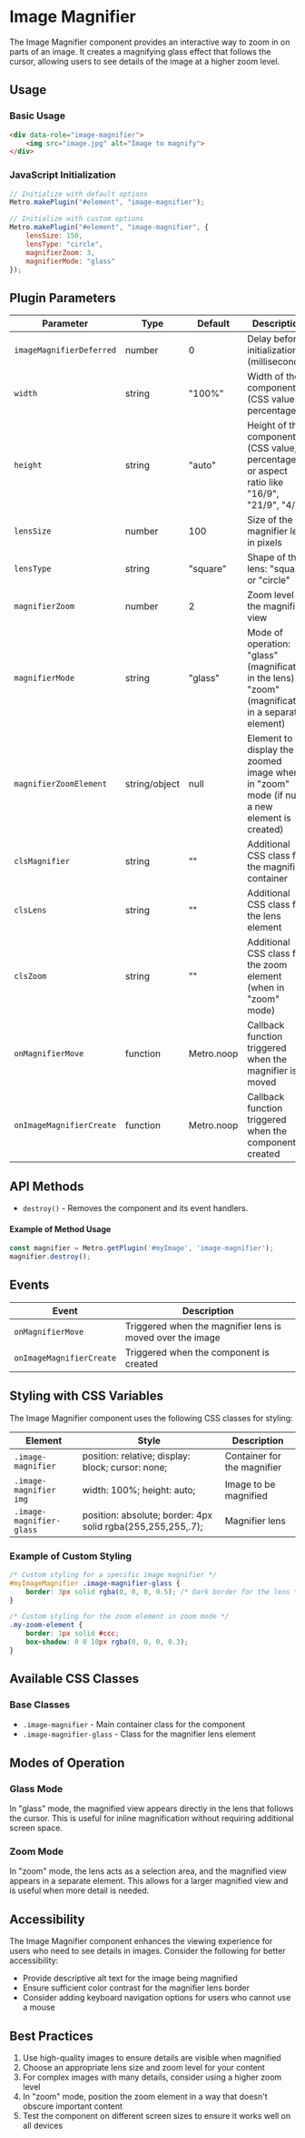 # Image Magnifier

The Image Magnifier component provides an interactive way to zoom in on parts of an image. It creates a magnifying glass effect that follows the cursor, allowing users to see details of the image at a higher zoom level.

## Usage

### Basic Usage

```html
<div data-role="image-magnifier">
    <img src="image.jpg" alt="Image to magnify">
</div>
```

### JavaScript Initialization

```javascript
// Initialize with default options
Metro.makePlugin("#element", "image-magnifier");

// Initialize with custom options
Metro.makePlugin("#element", "image-magnifier", {
    lensSize: 150,
    lensType: "circle",
    magnifierZoom: 3,
    magnifierMode: "glass"
});
```

## Plugin Parameters

| Parameter | Type | Default | Description |
| --------- | ---- | ------- | ----------- |
| `imageMagnifierDeferred` | number | 0 | Delay before initialization (milliseconds) |
| `width` | string | "100%" | Width of the component (CSS value or percentage) |
| `height` | string | "auto" | Height of the component (CSS value, percentage, or aspect ratio like "16/9", "21/9", "4/3") |
| `lensSize` | number | 100 | Size of the magnifier lens in pixels |
| `lensType` | string | "square" | Shape of the lens: "square" or "circle" |
| `magnifierZoom` | number | 2 | Zoom level for the magnified view |
| `magnifierMode` | string | "glass" | Mode of operation: "glass" (magnification in the lens) or "zoom" (magnification in a separate element) |
| `magnifierZoomElement` | string/object | null | Element to display the zoomed image when in "zoom" mode (if null, a new element is created) |
| `clsMagnifier` | string | "" | Additional CSS class for the magnifier container |
| `clsLens` | string | "" | Additional CSS class for the lens element |
| `clsZoom` | string | "" | Additional CSS class for the zoom element (when in "zoom" mode) |
| `onMagnifierMove` | function | Metro.noop | Callback function triggered when the magnifier is moved |
| `onImageMagnifierCreate` | function | Metro.noop | Callback function triggered when the component is created |

## API Methods

+ `destroy()` - Removes the component and its event handlers.

#### Example of Method Usage
```javascript
const magnifier = Metro.getPlugin('#myImage', 'image-magnifier');
magnifier.destroy();
```

## Events

| Event | Description |
| ----- | ----------- |
| `onMagnifierMove` | Triggered when the magnifier lens is moved over the image |
| `onImageMagnifierCreate` | Triggered when the component is created |

## Styling with CSS Variables

The Image Magnifier component uses the following CSS classes for styling:

| Element | Style | Description |
| ------- | ----- | ----------- |
| `.image-magnifier` | position: relative; display: block; cursor: none; | Container for the magnifier |
| `.image-magnifier img` | width: 100%; height: auto; | Image to be magnified |
| `.image-magnifier-glass` | position: absolute; border: 4px solid rgba(255,255,255,.7); | Magnifier lens |

### Example of Custom Styling

```css
/* Custom styling for a specific image magnifier */
#myImageMagnifier .image-magnifier-glass {
    border: 3px solid rgba(0, 0, 0, 0.5); /* Dark border for the lens */
}

/* Custom styling for the zoom element in zoom mode */
.my-zoom-element {
    border: 1px solid #ccc;
    box-shadow: 0 0 10px rgba(0, 0, 0, 0.3);
}
```

## Available CSS Classes

### Base Classes
- `.image-magnifier` - Main container class for the component
- `.image-magnifier-glass` - Class for the magnifier lens element

## Modes of Operation

### Glass Mode
In "glass" mode, the magnified view appears directly in the lens that follows the cursor. This is useful for inline magnification without requiring additional screen space.

### Zoom Mode
In "zoom" mode, the lens acts as a selection area, and the magnified view appears in a separate element. This allows for a larger magnified view and is useful when more detail is needed.

## Accessibility

The Image Magnifier component enhances the viewing experience for users who need to see details in images. Consider the following for better accessibility:

- Provide descriptive alt text for the image being magnified
- Ensure sufficient color contrast for the magnifier lens border
- Consider adding keyboard navigation options for users who cannot use a mouse

## Best Practices

1. Use high-quality images to ensure details are visible when magnified
2. Choose an appropriate lens size and zoom level for your content
3. For complex images with many details, consider using a higher zoom level
4. In "zoom" mode, position the zoom element in a way that doesn't obscure important content
5. Test the component on different screen sizes to ensure it works well on all devices